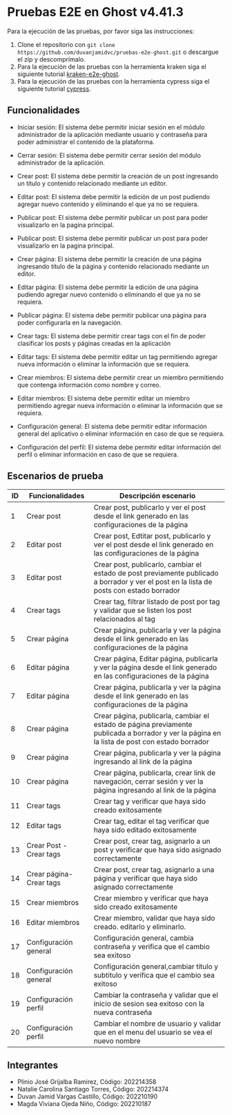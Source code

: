# Pruebas E2E en Ghost v4.41.3
Para la ejecución de las pruebas, por favor siga las instrucciones:
1. Clone el repositorio con ```git clone https://github.com/duvanjamidvc/pruebas-e2e-ghost.git``` o descargue el zip y descomprímalo.
2. Para la ejecución de las pruebas con la herramienta kraken siga el siguiente tutorial [kraken-e2e-ghost](kraken-e2e-ghost/README.md).
3. Para la ejecución de las pruebas con la herramienta cypress siga el siguiente tutorial [cypress](cypress/README.md).

## Funcionalidades
-   Iniciar sesión: El sistema debe permitir iniciar sesión en el módulo administrador de la aplicación mediante usuario y contraseña para poder administrar el contenido de la plataforma.

-   Cerrar sesión: El sistema debe permitir cerrar sesión del módulo administrador de la aplicación.

-   Crear post: El sistema debe permitir la creación de un post ingresando un título y contenido relacionado mediante un editor.

-   Editar post: El sistema debe permitir la edición de un post pudiendo agregar nuevo contenido y eliminando el que ya no se requiera.

-   Publicar post: El sistema debe permitir publicar un post para poder visualizarlo en la pagina principal.

-   Publicar post: El sistema debe permitir publicar un post para poder visualizarlo en la pagina principal.

-   Crear página: El sistema debe permitir la creación de una página ingresando título de la página y contenido relacionado mediante un editor.

-   Editar página: El sistema debe permitir la edición de una página pudiendo agregar nuevo contenido o eliminando el que ya no se requiera.

-   Publicar página: El sistema debe permitir publicar una página para poder configurarla en la navegación.

-   Crear tags: El sistema debe permitir crear tags con el fin de poder clasificar los posts y páginas creadas en la aplicación

-   Editar tags: El sistema debe permitir editar un tag permitiendo agregar nueva información o eliminar la información que se requiera.

-   Crear miembros: El sistema debe permitir crear un miembro permitiendo que contenga información como nombre y correo.

-   Editar miembros: El sistema debe permitir editar un miembro permitiendo agregar nueva información o eliminar la información que se requiera.

-   Configuración general: El sistema debe permitir editar información general del aplicativo o eliminar información en caso de que se requiera.

-   Configuración del perfil: El sistema debe permitir editar información del perfil o eliminar información en caso de que se requiera.

## Escenarios de prueba

| ID | Funcionalidades          | Descripción escenario                                                                                                                          |
| -- | ------------------------ | ---------------------------------------------------------------------------------------------------------------------------------------------- |
| 1  | Crear post               | Crear post, publicarlo y ver el post desde el link generado en las configuraciones de la página                                                |
| 2  | Editar post              | Crear post, Edtitar post, publicarlo y ver el post desde el link generado en las configuraciones de la página                                  |
| 3  | Editar post              | Crear post, publicarlo, cambiar el estado de post previamente publicado a borrador y ver el post en la lista de posts con estado borrador      |
| 4  | Crear tags               | Crear tag, filtrar listado de post por tag y validar que se listen los post relacionados al tag                                                |
| 5  | Crear página             | Crear página, publicarla y ver la página desde el link generado en las configuraciones de la página                                            |
| 6  | Editar página            | Crear página, Editar página, publicarla y ver la página desde el link generado en las configuraciones de la página                             |
| 7  | Editar página            | Crear página, publicarla y ver la página desde el link generado en las configuraciones de la página                                            |
| 8  | Crear página             | Crear página, publicarla, cambiar el estado de página previamente publicada a borrador y ver la página en la lista de post con estado borrador |
| 9  | Crear página             | Crear página, publicarla y ver la página ingresando al link de la página                                                                       |
| 10 | Crear página             | Crear página, publicarla, crear link de navegación, cerrar sesión y ver la página ingresando al link de la página                              |
| 11 | Crear tags               | Crear tag y verificar que haya sido creado exitosamente                                                                                        |
| 12 | Editar tags              | Crear tag, editar el tag verificar que haya sido editado exitosamente                                                                          |
| 13 | Crear Post - Crear tags  | Crear post, crear tag, asignarlo a un post y verificar que haya sido asignado correctamente                                                    |
| 14 | Crear página- Crear tags | Crear post, crear tag, asignarlo a una página y verificar que haya sido asignado correctamente                                                 |
| 15 | Crear miembros           | Crear miembro y verificar que haya sido creado exitosamente                                                                                    |
| 16 | Editar miembros          | Crear miembro, validar que haya sido creado. editarlo y eliminarlo.                                                                            |
| 17 | Configuración general    | Configuración general, cambia contraseña y verifica que el cambio sea exitoso                                                                  |
| 18 | Configuración general    | Configuración general,cambiar título y subtitulo y verifica que el cambio sea exitoso                                                          |
| 19 | Configuración perfil     | Cambiar la contraseña y validar que el inicio de sesion sea exitoso con la nueva contraseña                                                    |
| 20 | Configuración perfil     | Cambiar el nombre de usuario y validar que en el menu del usuario se vea el nuevo nombre                                                       |

## Integrantes
- Plinio José Grijalba Ramirez, Código: 202214358
- Natalie Carolina Santiago Torres, Código: 202214374
- Duvan Jamid Vargas Castillo, Código: 202210190
- Magda Viviana Ojeda Niño, Código: 202210187

